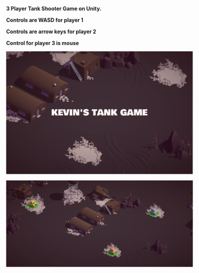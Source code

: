 
<b/>3 Player Tank Shooter Game on Unity.<b/>

<b>Controls are WASD for player 1<b>

<b>Controls are arrow keys for player 2<b>

<b>Control for player 3 is mouse<b>

![alt tag](https://raw.githubusercontent.com/perezkevin712/Unity_Tank_Shooter/master/screenshots/kevinTank.PNG)

![alt tag](https://raw.githubusercontent.com/perezkevin712/Unity_Tank_Shooter/master/screenshots/kevinTankG.PNG)



